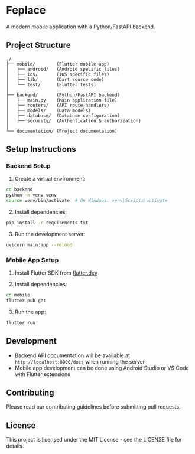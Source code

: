 # Feplace

A modern mobile application with a Python/FastAPI backend.

## Project Structure

```
./
├── mobile/        (Flutter mobile app)
│   ├── android/   (Android specific files)
│   ├── ios/       (iOS specific files)
│   ├── lib/       (Dart source code)
│   └── test/      (Flutter tests)
│
├── backend/       (Python/FastAPI backend)
│   ├── main.py    (Main application file)
│   ├── routers/   (API route handlers)
│   ├── models/    (Data models)
│   ├── database/  (Database configuration)
│   └── security/  (Authentication & authorization)
│
└── documentation/ (Project documentation)
```

## Setup Instructions

### Backend Setup

1. Create a virtual environment:
```bash
cd backend
python -m venv venv
source venv/bin/activate  # On Windows: venv\Scripts\activate
```

2. Install dependencies:
```bash
pip install -r requirements.txt
```

3. Run the development server:
```bash
uvicorn main:app --reload
```

### Mobile App Setup

1. Install Flutter SDK from [flutter.dev](https://flutter.dev)

2. Install dependencies:
```bash
cd mobile
flutter pub get
```

3. Run the app:
```bash
flutter run
```

## Development

- Backend API documentation will be available at `http://localhost:8000/docs` when running the server
- Mobile app development can be done using Android Studio or VS Code with Flutter extensions

## Contributing

Please read our contributing guidelines before submitting pull requests.

## License

This project is licensed under the MIT License - see the LICENSE file for details.